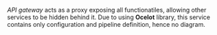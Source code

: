 *API gateway* acts as a proxy exposing all functionatiles, allowing other services to be hidden behind it. Due to using **Ocelot** library, this service contains only configuration and pipeline definition, hence no diagram.